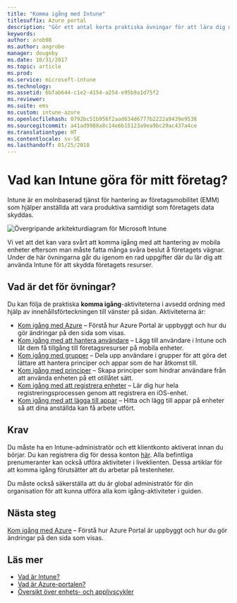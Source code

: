 ```yaml
---
title: "Komma igång med Intune"
titlesuffix: Azure portal
description: "Gör ett antal korta praktiska övningar för att lära dig mer om Intune."
keywords: 
author: arob98
ms.author: angrobe
manager: dougeby
ms.date: 10/31/2017
ms.topic: article
ms.prod: 
ms.service: microsoft-intune
ms.technology: 
ms.assetid: 6bfab644-c1e2-4154-a254-e95b9a1d75f2
ms.reviewer: 
ms.suite: ems
ms.custom: intune-azure
ms.openlocfilehash: 0792bc51b956f2aad634d6777b2222a9439e9538
ms.sourcegitcommit: a41ad9988a8c14e6b15123a9ea9bc29ac437a4ce
ms.translationtype: HT
ms.contentlocale: sv-SE
ms.lasthandoff: 01/25/2018
---
```

# <a name="what-can-intune-do-for-my-company"></a>Vad kan Intune göra för mitt företag?

Intune är en molnbaserad tjänst för hantering av företagsmobilitet (EMM) som hjälper anställda att vara produktiva samtidigt som företagets data skyddas.

![Övergripande arkitekturdiagram för Microsoft Intune](/intune/media/intunearchitecture.svg)

Vi vet att det kan vara svårt att komma igång med att hantering av mobila enheter eftersom man måste fatta många svåra beslut å företagets vägnar. Under de här övningarna går du igenom en rad uppgifter där du lär dig att använda Intune för att skydda företagets resurser.

## <a name="what-are-the-exercises"></a>Vad är det för övningar?

Du kan följa de praktiska __komma igång__-aktiviteterna i avsedd ordning med hjälp av innehållsförteckningen till vänster på sidan. Aktiviteterna är:

* [Kom igång med Azure](get-started-azure.md) – Förstå hur Azure Portal är uppbyggt och hur du gör ändringar på den sida som visas.
* [Kom igång med att hantera användare](get-started-users.md) – Lägg till användare i Intune och låt dem få tillgång till företagsresurser på mobila enheter.
* [Kom igång med grupper](get-started-groups.md) – Dela upp användare i grupper för att göra det lättare att hantera principer och appar som de har åtkomst till.
* [Kom igång med principer](get-started-policies.md) – Skapa principer som hindrar användare från att använda enheten på ett otillåtet sätt.
* [Kom igång med att registrera enheter](get-started-enroll.md) – Lär dig hur hela registreringsprocessen genom att registrera en iOS-enhet.
* [Kom igång med att lägga till appar](get-started-apps.md) – Hitta och lägg till appar på enheter så att dina anställda kan få arbete utfört.

## <a name="prerequisites"></a>Krav

Du måste ha en Intune-administratör och ett klientkonto aktiverat innan du börjar. Du kan registrera dig för dessa konton [här](https://portal.office.com/Signup/Signup.aspx?OfferId=40BE278A-DFD1-470a-9EF7-9F2596EA7FF9&dl=INTUNE_A&ali=1#0%20). Alla befintliga prenumeranter kan också utföra aktiviteter i liveklienten. Dessa artiklar för att komma igång förutsätter att du arbetar på testenheter.

Du måste också säkerställa att du är global administratör för din organisation för att kunna utföra alla kom igång-aktiviteter i guiden.

## <a name="next-steps"></a>Nästa steg

[Kom igång med Azure](get-started-azure.md) – Förstå hur Azure Portal är uppbyggt och hur du gör ändringar på den sida som visas.

## <a name="learn-more"></a>Läs mer

* [Vad är Intune?](introduction-intune.md)
* [Vad är Azure-portalen?](what-is-intune.md)
* [Översikt över enhets- och applivscykler](introduction-device-app-lifecycles.md)
